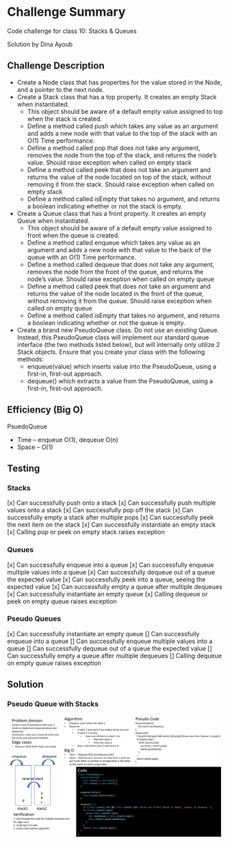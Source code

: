 # Challenge Summary

Code challenge for class 10: Stacks & Queues

Solution by Dina Ayoub

## Challenge Description

* Create a Node class that has properties for the value stored in the Node, and a pointer to the next node.
* Create a Stack class that has a top property. It creates an empty Stack when instantiated.
  * This object should be aware of a default empty value assigned to top when the stack is created.
  * Define a method called push which takes any value as an argument and adds a new node with that value to the top of the stack with an O(1) Time performance.
  * Define a method called pop that does not take any argument, removes the node from the top of the stack, and returns the node’s value. Should raise exception when called on empty stack
  * Define a method called peek that does not take an argument and returns the value of the node located on top of the stack, without removing it from the stack. Should raise exception when called on empty stack
  * Define a method called isEmpty that takes no argument, and returns a boolean indicating whether or not the stack is empty.
* Create a Queue class that has a front property. It creates an empty Queue when instantiated.
  * This object should be aware of a default empty value assigned to front when the queue is created.
  * Define a method called enqueue which takes any value as an argument and adds a new node with that value to the back of the queue with an O(1) Time performance.
  * Define a method called dequeue that does not take any argument, removes the node from the front of the queue, and returns the node’s value. Should raise exception when called on empty queue
  * Define a method called peek that does not take an argument and returns the value of the node located in the front of the queue, without removing it from the queue. Should raise exception when called on empty queue
  * Define a method called isEmpty that takes no argument, and returns a boolean indicating whether or not the queue is empty.
* Create a brand new PseudoQueue class. Do not use an existing Queue. Instead, this PseudoQueue class will implement our standard queue interface (the two methods listed below), but will internally only utilize 2 Stack objects. Ensure that you create your class with the following methods:
  * enqueue(value) which inserts value into the PseudoQueue, using a first-in, first-out approach.
  * dequeue() which extracts a value from the PseudoQueue, using a first-in, first-out approach.

## Efficiency (Big O)

PsuedoQueue

* Time –  enqueue O(1), dequeue O(n)
* Space – O(1)

## Testing

### Stacks

[x] Can successfully push onto a stack
[x] Can successfully push multiple values onto a stack
[x] Can successfully pop off the stack
[x] Can successfully empty a stack after multiple pops
[x] Can successfully peek the next item on the stack
[x] Can successfully instantiate an empty stack
[x] Calling pop or peek on empty stack raises exception

### Queues

[x] Can successfully enqueue into a queue
[x] Can successfully enqueue multiple values into a queue
[x] Can successfully dequeue out of a queue the expected value
[x] Can successfully peek into a queue, seeing the expected value
[x] Can successfully empty a queue after multiple dequeues
[x] Can successfully instantiate an empty queue
[x] Calling dequeue or peek on empty queue raises exception

### Pseudo Queues

[x] Can successfully instantiate an empty queue
[] Can successfully enqueue into a queue
[] Can successfully enqueue multiple values into a queue
[] Can successfully dequeue out of a queue the expected value
[] Can successfully empty a queue after multiple dequeues
[] Calling dequeue on empty queue raises exception

## Solution

### Pseudo Queue with Stacks

![Queue-with-Stacks](assets/queuewithstacks.png)